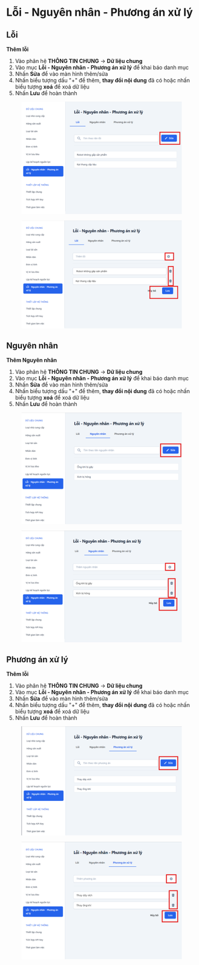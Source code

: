 # Lỗi - Nguyên nhân - Phương án xử lý

## Lỗi

**Thêm lỗi**

1. Vào phân hệ **THÔNG TIN CHUNG** -> **Dữ liệu chung**
2. Vào mục **Lỗi - Nguyên nhân - Phương án xử lý** để khai báo danh mục
3. Nhấn **Sửa** để vào màn hình thêm/sửa&#x20;
4. Nhấn biểu tượng dấu "+" để thêm, **thay đổi nội dung** đã có hoặc nhấn biểu tượng **xoá** để xoá dữ liệu
5. Nhấn **Lưu** để hoàn thành

<figure><img src="../../../.gitbook/assets/image (190).png" alt=""><figcaption></figcaption></figure>

<figure><img src="../../../.gitbook/assets/image (191).png" alt=""><figcaption></figcaption></figure>

## Nguyên nhân

**Thêm Nguyên nhân**

1. Vào phân hệ **THÔNG TIN CHUNG** -> **Dữ liệu chung**
2. Vào mục **Lỗi - Nguyên nhân - Phương án xử lý** để khai báo danh mục
3. Nhấn **Sửa** để vào màn hình thêm/sửa&#x20;
4. Nhấn biểu tượng dấu "+" để thêm, **thay đổi nội dung** đã có hoặc nhấn biểu tượng **xoá** để xoá dữ liệu
5. Nhấn **Lưu** để hoàn thành

<figure><img src="../../../.gitbook/assets/image (192).png" alt=""><figcaption></figcaption></figure>

<figure><img src="../../../.gitbook/assets/image (193).png" alt=""><figcaption></figcaption></figure>

## Phương án xử lý

**Thêm lỗi**

1. Vào phân hệ **THÔNG TIN CHUNG** -> **Dữ liệu chung**
2. Vào mục **Lỗi - Nguyên nhân - Phương án xử lý** để khai báo danh mục
3. Nhấn **Sửa** để vào màn hình thêm/sửa&#x20;
4. Nhấn biểu tượng dấu "+" để thêm, **thay đổi nội dung** đã có hoặc nhấn biểu tượng **xoá** để xoá dữ liệu
5. Nhấn **Lưu** để hoàn thành

<figure><img src="../../../.gitbook/assets/image (194).png" alt=""><figcaption></figcaption></figure>

<figure><img src="../../../.gitbook/assets/image (195).png" alt=""><figcaption></figcaption></figure>



